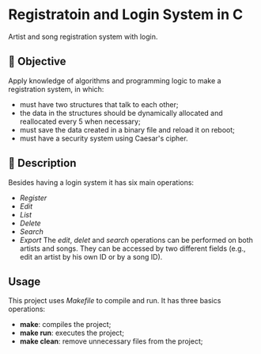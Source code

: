 
# Registratoin and Login System in C

Artist and song registration system with login.

## 🎯 Objective
Apply knowledge of algorithms and programming logic to make a registration system, in which:
- must have two structures that talk to each other;
- the data in the structures should be dynamically allocated and reallocated every 5 when necessary;
- must save the data created in a binary file and reload it on reboot;
- must have a security system using Caesar's cipher.
## 📝 Description
Besides having a login system it has six main operations:
- *Register*
- *Edit*
- *List*
- *Delete*
- *Search*
- *Export*
The *edit*, *delet* and *search* operations can be performed on both artists and songs. They can be accessed by two different fields (e.g., edit an artist by his own ID or by a song ID).
## Usage
This project uses *Makefile*  to compile and run.
It has three basics operations:
- **make**: compiles the project;
- **make run**: executes the project;
- **make clean**: remove unnecessary files from the project;
